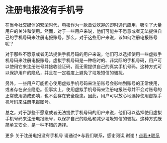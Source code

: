 # 注册电报没有手机号

在当今社交媒体的繁荣时代，电报作为一款备受欢迎的即时通讯应用，吸引了大量用户的关注和使用。然而，对于一些用户来说，他们可能并不愿意或者无法提供自己的手机号码来注册电报账号。那么，对于这些用户来说，该如何注册电报账号呢？

对于那些不愿意或者无法提供手机号码的用户来说，他们可以选择使用一些虚拟手机号码来注册电报账号。虚拟手机号码是一种临时的、非实际的手机号码，用户可以使用它来注册账号并接收验证码，而无需提供自己的真实手机号码。这种方式可以保护用户的隐私，并且在一定程度上避免了垃圾短信的骚扰。

另外，一些用户可能担心使用虚拟手机号码来注册账号会影响到账号的正常使用，或者存在安全隐患。但事实上，使用虚拟手机号码来注册电报账号并不会对账号的正常使用造成影响，也不会存在安全隐患。因此，用户可以放心地选择使用虚拟手机号码来注册电报账号。

总之，对于那些不愿意或者无法提供手机号码的用户来说，他们可以选择使用虚拟手机号码来注册电报账号，以保护自己的隐私和减少垃圾短信的骚扰。这种方式既简单又安全，是一种不错的选择。

更多 关于注册电报没有手机号 请通过✈与我们联系，感谢阅读,谢谢！[点我✈联系](https://w.k02.cc)